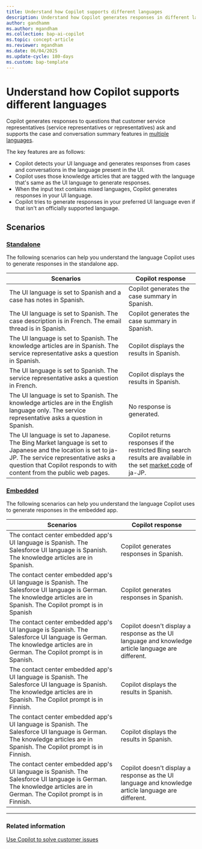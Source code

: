 ```yaml
---
title: Understand how Copilot supports different languages
description: Understand how Copilot generates responses in different languages.
author: gandhamm
ms.author: mgandham
ms.collection: bap-ai-copilot
ms.topic: concept-article
ms.reviewer: mgandham
ms.date: 06/04/2025
ms.update-cycle: 180-days
ms.custom: bap-template 
---
```


# Understand how Copilot supports different languages

Copilot generates responses to questions that customer service representatives (service representatives or representatives) ask and supports the case and conversation summary features in [multiple languages](/dynamics365/customer-service/implement/international-availability?context=/dynamics365/contact-center/context/implement-context).

The key features are as follows:

- Copilot detects your UI language and generates responses from cases and conversations in the language present in the UI.
- Copilot uses those knowledge articles that are tagged with the language that's same as the UI language to generate responses.
- When the input text contains mixed languages, Copilot generates responses in your UI language.
- Copilot tries to generate responses in your preferred UI language even if that isn't an officially supported language.

## Scenarios


### [Standalone](#tab/copilotstandalone)

  The following scenarios can help you understand the language Copilot uses to generate responses in the standalone app.

| Scenarios | Copilot response | 
| --- | --- | 
|The UI language is set to Spanish and a case has notes in Spanish. | Copilot generates the case summary in Spanish. |
| The UI language is set to Spanish. The case description is in French. The email thread is in Spanish. | Copilot generates the case summary in Spanish. |
| The UI language is set to Spanish. The knowledge articles are in Spanish. The service representative asks a question in Spanish. | Copilot displays the results in Spanish. |
| The  UI language is set to Spanish. The service representative asks a question in French. | Copilot displays the results in Spanish. |
|  The UI language is set to Spanish. The knowledge articles are in the English language only. The service representative asks a question in Spanish.| No response is generated. |
| The UI language is set to Japanese. The Bing Market language is set to Japanese and the location is set to ja-JP. The service representative asks a question that Copilot responds to with content from the public web pages. | Copilot returns responses if the restricted Bing search results are available in the set [market code](/bing/search-apis/bing-web-search/reference/market-codes) of ja-JP. |


### [Embedded](#tab/copilotembedded)


The following scenarios can help you understand the language Copilot uses to generate responses in the embedded app.


| Scenarios | Copilot response | 
| --- | --- | 
|The contact center embedded app's UI language is Spanish. The Salesforce UI language is Spanish. The knowledge articles are in Spanish. | Copilot generates responses in Spanish. |
| The contact center embedded app's UI language is Spanish. The Salesforce UI language is German. The knowledge articles are in Spanish. The Copilot prompt is in Spanish| Copilot generates responses in Spanish. |
|The contact center embedded app's UI language is Spanish. The Salesforce UI language is German. The knowledge articles are in German. The Copilot prompt is in Spanish. | Copilot doesn't display a response as the UI language and knowledge article language are different. |
| The contact center embedded app's UI language is Spanish. The Salesforce UI language is Spanish. The knowledge articles are in Spanish. The Copilot prompt is in Finnish. | Copilot displays the results in Spanish. |
| The contact center embedded app's UI language is Spanish. The Salesforce UI language is German. The knowledge articles are in Spanish. The Copilot prompt is in Finnish. |  Copilot displays the results in Spanish. |
| The contact center embedded app's UI language is Spanish. The Salesforce UI language is German. The knowledge articles are in German. The Copilot prompt is in Finnish. |  Copilot doesn't display a response as the UI language and knowledge article language are different. |

---

### Related information

[Use Copilot to solve customer issues](../use/use-copilot-features.md)  
